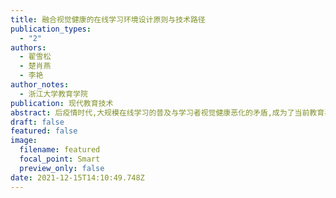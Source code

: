 ```yaml
---
title: 融合视觉健康的在线学习环境设计原则与技术路径
publication_types:
  - "2"
authors:
  - 翟雪松
  - 楚肖燕
  - 李艳
author_notes:
  - 浙江大学教育学院
publication: 现代教育技术
abstract: 后疫情时代,大规模在线学习的普及与学习者视觉健康恶化的矛盾,成为了当前教育界亟待破解的难题。基于对视觉健康相关理论的分析,文章从非侵入性视角提出解决在线学习环境中的视觉健康问题。在此基础上,文章探索了融合视觉健康的在线学习环境建设原则,主要包括双交叉光环境设计原则和媒体刺激视觉训练原则,以指导在线学习环境中视觉健康问题的解决。按照此原则,文章提出了融合视觉健康的在线学习环境技术路径,即进行基于眼动数据的视觉健康诊断和基于媒体表征调节的视觉训练,并分别从算法实现的角度进行了技术分析。文章的研究旨在从理论上扩展多媒体学习认知理论在视觉健康维度的理论基础,并在实践上为探索融入视觉健康的在线学习环境设计提供可靠的技术方案。
draft: false
featured: false
image:
  filename: featured
  focal_point: Smart
  preview_only: false
date: 2021-12-15T14:10:49.748Z
---
```

